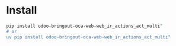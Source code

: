 # Install

```bash
pip install odoo-bringout-oca-web-web_ir_actions_act_multi"
# or
uv pip install odoo-bringout-oca-web-web_ir_actions_act_multi"
```
